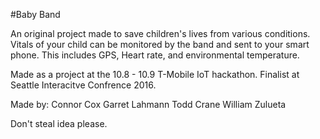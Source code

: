 #Baby Band

An original project made to save children's lives from various conditions. Vitals of your child can be monitored by the band and sent to your smart phone. This includes GPS, Heart rate, and environmental temperature.

Made as a project at the 10.8 - 10.9 T-Mobile IoT hackathon. Finalist at Seattle Interacitve Confrence 2016. 

Made by:
  Connor Cox 
  Garret Lahmann
  Todd Crane
  William Zulueta
  
  Don't steal idea please.
